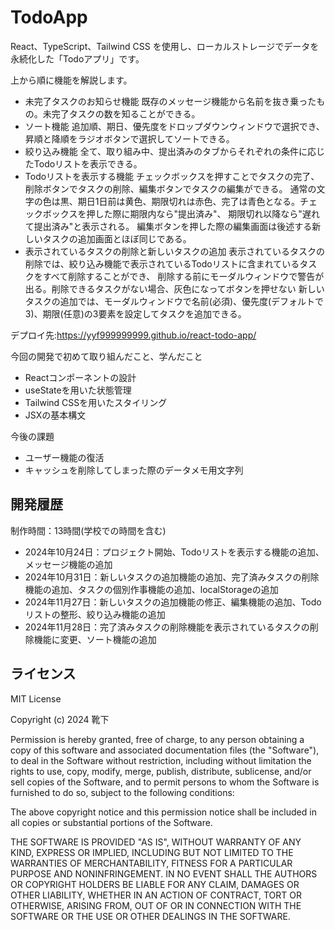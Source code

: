 # TodoApp

React、TypeScript、Tailwind CSS を使用し、ローカルストレージでデータを永続化した「Todoアプリ」です。

上から順に機能を解説します。

- 未完了タスクのお知らせ機能
  既存のメッセージ機能から名前を抜き乗ったもの。未完了タスクの数を知ることができる。
- ソート機能
  追加順、期日、優先度をドロップダウンウィンドウで選択でき、昇順と降順をラジオボタンで選択してソートできる。
- 絞り込み機能
  全て、取り組み中、提出済みのタブからそれぞれの条件に応じたTodoリストを表示できる。
- Todoリストを表示する機能
  チェックボックスを押すことでタスクの完了、削除ボタンでタスクの削除、編集ボタンでタスクの編集ができる。
  通常の文字の色は黒、期日1日前は黄色、期限切れは赤色、完了は青色となる。チェックボックスを押した際に期限内なら"提出済み"、
  期限切れ以降なら"遅れて提出済み"と表示される。
  編集ボタンを押した際の編集画面は後述する新しいタスクの追加画面とほぼ同じである。
- 表示されているタスクの削除と新しいタスクの追加
  表示されているタスクの削除では、絞り込み機能で表示されているTodoリストに含まれているタスクをすべて削除することができ、
  削除する前にモーダルウィンドウで警告が出る。削除できるタスクがない場合、灰色になってボタンを押せない
  新しいタスクの追加では、モーダルウィンドウで名前(必須)、優先度(デフォルトで3)、期限(任意)の3要素を設定してタスクを追加できる。

デプロイ先:https://yyf999999999.github.io/react-todo-app/

今回の開発で初めて取り組んだこと、学んだこと

- Reactコンポーネントの設計
- useStateを用いた状態管理
- Tailwind CSSを用いたスタイリング
- JSXの基本構文

今後の課題

- ユーザー機能の復活
- キャッシュを削除してしまった際のデータメモ用文字列

## 開発履歴

制作時間：13時間(学校での時間を含む)

- 2024年10月24日：プロジェクト開始、Todoリストを表示する機能の追加、メッセージ機能の追加
- 2024年10月31日：新しいタスクの追加機能の追加、完了済みタスクの削除機能の追加、タスクの個別作事機能の追加、localStorageの追加
- 2024年11月27日：新しいタスクの追加機能の修正、編集機能の追加、Todoリストの整形、絞り込み機能の追加
- 2024年11月28日：完了済みタスクの削除機能を表示されているタスクの削除機能に変更、ソート機能の追加

## ライセンス

MIT License

Copyright (c) 2024 靴下

Permission is hereby granted, free of charge, to any person obtaining a copy
of this software and associated documentation files (the "Software"), to deal
in the Software without restriction, including without limitation the rights
to use, copy, modify, merge, publish, distribute, sublicense, and/or sell
copies of the Software, and to permit persons to whom the Software is
furnished to do so, subject to the following conditions:

The above copyright notice and this permission notice shall be included in all
copies or substantial portions of the Software.

THE SOFTWARE IS PROVIDED "AS IS", WITHOUT WARRANTY OF ANY KIND, EXPRESS OR
IMPLIED, INCLUDING BUT NOT LIMITED TO THE WARRANTIES OF MERCHANTABILITY,
FITNESS FOR A PARTICULAR PURPOSE AND NONINFRINGEMENT. IN NO EVENT SHALL THE
AUTHORS OR COPYRIGHT HOLDERS BE LIABLE FOR ANY CLAIM, DAMAGES OR OTHER
LIABILITY, WHETHER IN AN ACTION OF CONTRACT, TORT OR OTHERWISE, ARISING FROM,
OUT OF OR IN CONNECTION WITH THE SOFTWARE OR THE USE OR OTHER DEALINGS IN THE
SOFTWARE.
